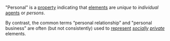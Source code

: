"Personal" is a [property](https://github.com/gcassel/Modular-Organization-Terminology/blob/master/terms/property.md) indicating that [elements](https://github.com/gcassel/Modular-Organization-Terminology/blob/master/terms/element.md) are *unique* to *individual* [agents](https://github.com/gcassel/Modular-Organization-Terminology/blob/master/terms/agent.md) or *persons*. 

By contrast, the common terms “personal relationship” and "personal business" are often (but not consistently) used to [represent](https://github.com/gcassel/Modular-Organization-Terminology/blob/master/terms/representation.md) *[socially](https://github.com/gcassel/Modular-Organization-Terminology/blob/master/terms/social.md) [private](https://github.com/gcassel/Modular-Organization-Terminology/blob/master/terms/private.md)* elements.
